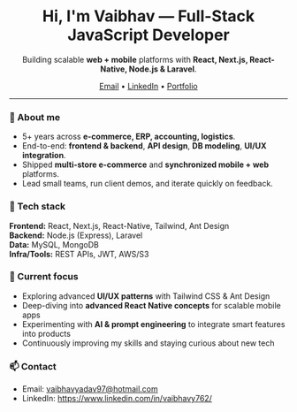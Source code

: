 <!-- Hero -->
<h1 align="center">Hi, I'm Vaibhav — Full-Stack JavaScript Developer</h1>
<p align="center">
  Building scalable <b>web + mobile</b> platforms with <b>React, Next.js, React-Native, Node.js & Laravel</b>.
</p>

<p align="center">
  <a href="mailto:your.email@example.com">Email</a> •
  <a href="https://www.linkedin.com/in/your-linkedin/">LinkedIn</a> •
  <a href="https://your-website.com">Portfolio</a>
</p>

---

### 👋 About me
- 5+ years across **e-commerce, ERP, accounting, logistics**.
- End-to-end: **frontend & backend**, **API design**, **DB modeling**, **UI/UX integration**.
- Shipped **multi-store e-commerce** and **synchronized mobile + web** platforms.
- Lead small teams, run client demos, and iterate quickly on feedback.

### 🧰 Tech stack
**Frontend:** React, Next.js, React-Native, Tailwind, Ant Design  
**Backend:** Node.js (Express), Laravel  
**Data:** MySQL, MongoDB  
**Infra/Tools:** REST APIs, JWT, AWS/S3

### 🚀 Current focus
- Exploring advanced **UI/UX patterns** with Tailwind CSS & Ant Design  
- Deep-diving into **advanced React Native concepts** for scalable mobile apps  
- Experimenting with **AI & prompt engineering** to integrate smart features into products  
- Continuously improving my skills and staying curious about new tech  

<!--
### 🏗️ Featured projects
- **Finex (accounting tool)** — React; role-based dashboards, complex calc flows.  
- **Sverigetryck.se (Promo e-commerce)** — Next.js storefront; multi-store, variants, Swedish i18n.  
- **Livestock Loader (React-Native)** — Mobile logistics; compartment logic, syncing with web.  
- **Yadukart (Marketplace)** — Multi-tenant, category/product CRUD, advanced pricing & tagging.
-->

<!--
> 👉 See pinned repos below for code, setup guides, and screenshots.
-->

### 📫 Contact
- Email: vaibhavyadav97@hotmail.com
- LinkedIn: https://www.linkedin.com/in/vaibhavy762/
